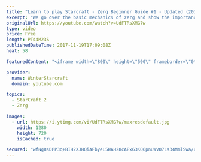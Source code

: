 ```yaml
---
title: "Learn to play Starcraft - Zerg Beginner Guide #1 - Updated (2017)"
excerpt: "We go over the basic mechanics of zerg and show the importance of understanding at least some of what your opponent is doing.  This guide is meant for players with an understanding of the objectives of starcraft but without any strong direction or gameplan, especially for each specific race! -- Watch"
originalUrl: https://youtube.com/watch?v=UdFTRsXMG7w
type: video
price: Free
length: PT44M23S
publishedDateTime: 2017-11-19T17:09:08Z
heat: 58

featuredContent: "<iframe width=\"800\" height=\"500\" frameborder=\"0\" src=\"https://www.youtube.com/embed/UdFTRsXMG7w\" allow=\"accelerometer; autoplay; encrypted-media; gyroscope; picture-in-picture\" allowfullscreen></iframe>"

provider:
  name: WinterStarcraft
  domain: youtube.com

topics:
  - StarCraft 2
  - Zerg

images:
  - url: https://i.ytimg.com/vi/UdFTRsXMG7w/maxresdefault.jpg
    width: 1280
    height: 720
    isCached: true

secured: "wfNg8sDPP3q+BIH2XJHQiAFbyeL5HAH28cAEx63KQ6pnuWVO7Ls34MmlSwa/u+K9EyVXgQKkCcSvzyszLOqjmOmu8KDMANvjFtc3B/BPINHc2Zejro2WC8QtQDrpA0+hFDQr2D6ZPmna4m/DVAFmm/OQQ6z+EJ11zTXNb5s7M/9aRfKFOAZSp/nolJFreTYDS/y6vZPtRpHdK/FQdgN5ZmvwaKNxvDs4W6taaSrKKpCpFhHCMlzXzpFCsCgwBEN4SJA35/wIBpLrN0zFbUfTV+bfMUsPY6YfE3ftdMkULlOALGYmeRcwOEmhkDJngJ4jOq+6m45M91AEOKgeYDyNbnEHAlsPCH3AL2LhNfTgX0zwC62Xfdw9CZ5o+IDA0WwYMc2rvzvE6wXkRFs3ON+kWZozlD4gIqh0aS/9aeP5tbbe22MlQazhZB8kS2zN+Fi7;QtyDY4ZLW5vSa7kMZduQgw=="
---
```


